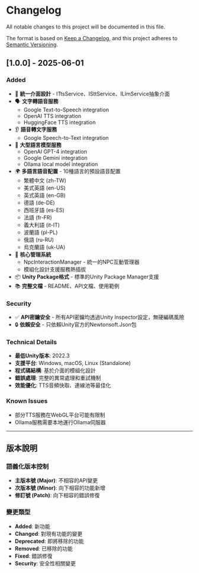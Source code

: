 # Changelog
All notable changes to this project will be documented in this file.

The format is based on [Keep a Changelog](https://keepachangelog.com/en/1.0.0/),
and this project adheres to [Semantic Versioning](https://semver.org/spec/v2.0.0.html).

## [1.0.0] - 2025-06-01

### Added
- 🎯 **統一介面設計** - ITtsService、ISttService、ILlmService抽象介面
- 🗣️ **文字轉語音服務**
  - Google Text-to-Speech integration
  - OpenAI TTS integration
  - HuggingFace TTS integration
- 👂 **語音轉文字服務**
  - Google Speech-to-Text integration
- 🤖 **大型語言模型服務**
  - OpenAI GPT-4 integration
  - Google Gemini integration
  - Ollama local model integration
- 🌍 **多語言語音配置** - 10種語言的預設語音配置
  - 繁體中文 (zh-TW)
  - 美式英語 (en-US)
  - 英式英語 (en-GB)
  - 德語 (de-DE)
  - 西班牙語 (es-ES)
  - 法語 (fr-FR)
  - 義大利語 (it-IT)
  - 波蘭語 (pl-PL)
  - 俄語 (ru-RU)
  - 烏克蘭語 (uk-UA)
- 🔧 **核心管理系統**
  - NpcInteractionManager - 統一的NPC互動管理器
  - 模組化設計支援服務熱插拔
- 📦 **Unity Package格式** - 標準的Unity Package Manager支援
- 📚 **完整文檔** - README、API文檔、使用範例

### Security
- ✅ **API密鑰安全** - 所有API密鑰均透過Unity Inspector設定，無硬編碼風險
- 🔒 **依賴安全** - 只依賴Unity官方的Newtonsoft.Json包

### Technical Details
- **最低Unity版本**: 2022.3
- **支援平台**: Windows, macOS, Linux (Standalone)
- **程式碼結構**: 基於介面的模組化設計
- **錯誤處理**: 完整的異常處理和重試機制
- **效能優化**: TTS音頻快取、連線池等最佳化

### Known Issues
- 部分TTS服務在WebGL平台可能有限制
- Ollama服務需要本地運行Ollama伺服器

---

## 版本說明

### 語義化版本控制
- **主版本號 (Major)**: 不相容的API變更
- **次版本號 (Minor)**: 向下相容的功能新增
- **修訂號 (Patch)**: 向下相容的錯誤修復

### 變更類型
- **Added**: 新功能
- **Changed**: 對現有功能的變更
- **Deprecated**: 即將移除的功能
- **Removed**: 已移除的功能
- **Fixed**: 錯誤修復
- **Security**: 安全性相關變更 